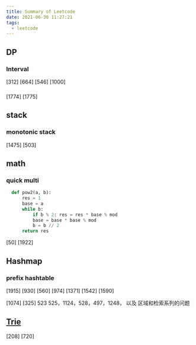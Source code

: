 ```yaml
---
title: Summary of Leetcode
date: 2021-06-30 11:27:21
tags:
  - leetcode
---
```


## DP
### Interval
[312]
[664]
[546]
[1000]

###
[1774]
[1775]

## stack
### monotonic stack
[1475]
[503]


## math
### quick multi
```python
  def pow2(a, b):
      res = 1
      base = a
      while b:
          if b % 2: res = res * base % mod
          base = base * base % mod
          b = b // 2
      return res
```
[50]
[1922]

## Hashmap
### prefix hashtable
[1915] [930] [560] [974] [1371] [1542] [1590] 

[1074] [325]
523 525，1124，528，497，1248， 以及 区域和检索系列的问题

## [Trie](https://wangleileichina.github.io/p/Trie.html)
[208] [720]


